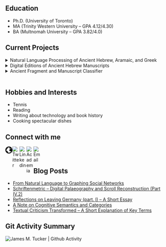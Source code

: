 ## Education

* Ph.D. (University of Toronto)
* MA (Trinity Western University – GPA 4.12/4.30)
* BA (Multnomah University – GPA 3.82/4.0)

## Current Projects

<details>
<summary>Natural Language Processing of Ancient Hebrew, Aramaic, and Greek</summary>
<br>
  Technologies and Languages used:
  <ul>Linguistics: Construction Grammar</ul>
  <ul>Fastai & Pytorch</ul>
  <ul>Python</ul>
  <ul>PostgreSQL</ul>
  <ul>Perl</ul>
</details>
<details>
<summary>Digital Editions of Ancient Hebrew Manuscripts</summary>
<br>
  Technologies and Langauges used:
  <ul>Django/Python (Pandas, Scikit, OpenCV, Matplotlib)</ul>
  <ul>Jupyter Notebook & Viola</ul>
  <ul>R</ul>
  <ul>MariaDB</ul>
  <ul>JavaScript</ul>
</details>
<details>
<summary>Ancient Fragment and Manuscript Classifier</summary>
<br>
  Technologies and Languages used:
  <ul>Fastai/Pytorch</ul>
  <ul>Python (Pandas, Matplotlib, OpenCV)</ul>
  <ul>MariaDB</ul>
  <ul>Juptyer Lab/Notebook</ul>
</details>
<br>

## Hobbies and Interests

* Tennis
* Reading
* Writing about technology and book history
* Cooking spectacular dishes

## Connect with me

[<img align="left" alt="Website" width="22px" src="https://raw.githubusercontent.com/iconic/open-iconic/master/svg/globe.svg" />][website]
[<img align="left" alt="Twitter" width="22px" src="https://cdn.jsdelivr.net/npm/simple-icons@v3/icons/twitter.svg" />][twitter]
[<img align="left" alt="Linkedin" width="22px" src="https://cdn.jsdelivr.net/npm/simple-icons@v3/icons/linkedin.svg" />][linkedin]
[<img align="left" alt="Academia" width="22px" src="https://cdn.jsdelivr.net/npm/simple-icons@v3/icons/academia.svg" />][academia]
[<img align="left" alt="Email" width="22px" src="https://cdn.jsdelivr.net/npm/simple-icons@v3/icons/microsoftoutlook.svg" />][email]

<br />
<br />

## Blog Posts

<!-- BLOG-POST-LIST:START -->
- [From Natural Language to Graphing Social Networks](https://jamesmtucker.com/?p=1187&utm_source=rss&utm_medium=rss&utm_campaign=from-natural-language-to-graphing-social-networks)
- [Schriftenmetric – Digital Palaeography and Scroll Reconstruction (Part IV.2)](https://jamesmtucker.com/?p=934&utm_source=rss&utm_medium=rss&utm_campaign=schriftenmetric-digital-palaeography-and-scroll-reconstruction-part-iv-2)
- [Reflections on Leaving Germany (part. I) – A Short Essay](https://jamesmtucker.com/?p=1118&utm_source=rss&utm_medium=rss&utm_campaign=reflections-on-leaving-germany-part-i-a-short-essay)
- [A Note on Cognitive Semantics and Categories](https://jamesmtucker.com/?p=1104&utm_source=rss&utm_medium=rss&utm_campaign=a-note-on-cognitive-semantics)
- [Textual Criticism Transformed – A Short Explanation of Key Terms](https://jamesmtucker.com/?p=1085&utm_source=rss&utm_medium=rss&utm_campaign=textual-criticism-transformed-a-short-explanation-of-key-terms)
<!-- BLOG-POST-LIST:END -->

## Git Activity Summary

<img align="left" alt="James M. Tucker | Github Activity" src="https://github-readme-stats.vercel.app/api?username=JamesMTucker&show_icons=true&hide_border=true&count_private=true" />

[website]: https://jamesmtucker.com
[twitter]: https://twitter.com/James_M_Tucker
[linkedin]: https://www.linkedin.com/in/james-m-tucker-7082251b0/
[academia]: https://utoronto.academia.edu/JamesTucker
[NMC]: https://nmc.utoronto.ca/
[CJS]: http://www.cjs.utoronto.ca/
[email]: mailto:j.tucker@mail.utoronto.ca